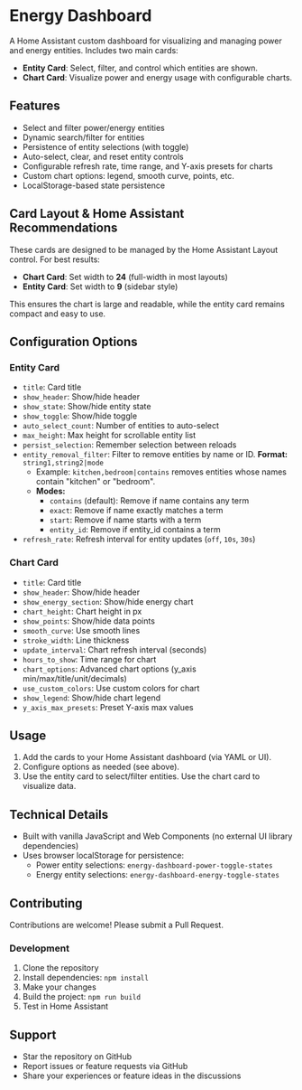 # Energy Dashboard

A Home Assistant custom dashboard for visualizing and managing power and energy entities. Includes two main cards:
- **Entity Card**: Select, filter, and control which entities are shown.
- **Chart Card**: Visualize power and energy usage with configurable charts.

## Features

- Select and filter power/energy entities
- Dynamic search/filter for entities
- Persistence of entity selections (with toggle)
- Auto-select, clear, and reset entity controls
- Configurable refresh rate, time range, and Y-axis presets for charts
- Custom chart options: legend, smooth curve, points, etc.
- LocalStorage-based state persistence

## Card Layout & Home Assistant Recommendations

These cards are designed to be managed by the Home Assistant Layout control. For best results:
- **Chart Card**: Set width to **24** (full-width in most layouts)
- **Entity Card**: Set width to **9** (sidebar style)

This ensures the chart is large and readable, while the entity card remains compact and easy to use.

## Configuration Options

### Entity Card
- `title`: Card title
- `show_header`: Show/hide header
- `show_state`: Show/hide entity state
- `show_toggle`: Show/hide toggle
- `auto_select_count`: Number of entities to auto-select
- `max_height`: Max height for scrollable entity list
- `persist_selection`: Remember selection between reloads
- `entity_removal_filter`: Filter to remove entities by name or ID. **Format:** `string1,string2|mode`  
  - Example: `kitchen,bedroom|contains` removes entities whose names contain "kitchen" or "bedroom".
  - **Modes:**
    - `contains` (default): Remove if name contains any term
    - `exact`: Remove if name exactly matches a term
    - `start`: Remove if name starts with a term
    - `entity_id`: Remove if entity_id contains a term
- `refresh_rate`: Refresh interval for entity updates (`off`, `10s`, `30s`)

### Chart Card
- `title`: Card title
- `show_header`: Show/hide header
- `show_energy_section`: Show/hide energy chart
- `chart_height`: Chart height in px
- `show_points`: Show/hide data points
- `smooth_curve`: Use smooth lines
- `stroke_width`: Line thickness
- `update_interval`: Chart refresh interval (seconds)
- `hours_to_show`: Time range for chart
- `chart_options`: Advanced chart options (y_axis min/max/title/unit/decimals)
- `use_custom_colors`: Use custom colors for chart
- `show_legend`: Show/hide chart legend
- `y_axis_max_presets`: Preset Y-axis max values

## Usage

1. Add the cards to your Home Assistant dashboard (via YAML or UI).
2. Configure options as needed (see above).
3. Use the entity card to select/filter entities. Use the chart card to visualize data.

## Technical Details

- Built with vanilla JavaScript and Web Components (no external UI library dependencies)
- Uses browser localStorage for persistence:
  - Power entity selections: `energy-dashboard-power-toggle-states`
  - Energy entity selections: `energy-dashboard-energy-toggle-states`

## Contributing

Contributions are welcome! Please submit a Pull Request.

### Development

1. Clone the repository
2. Install dependencies: `npm install`
3. Make your changes
4. Build the project: `npm run build`
5. Test in Home Assistant

## Support

- Star the repository on GitHub
- Report issues or feature requests via GitHub
- Share your experiences or feature ideas in the discussions
